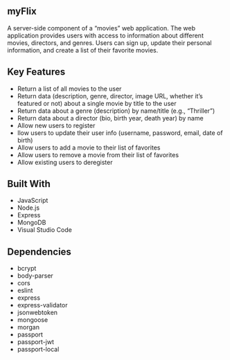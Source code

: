 ## myFlix
A server-side component of a “movies” web application. The web application provides users with access to information about different movies, directors, and genres. Users can sign up, update their personal information, and create a list of their favorite movies.

## Key Features
- Return a list of all movies to the user
- Return data (description, genre, director, image URL, whether it’s featured or not) about a single movie by title to the user
- Return data about a genre (description) by name/title (e.g., “Thriller”)
- Return data about a director (bio, birth year, death year) by name
- Allow new users to register
- llow users to update their user info (username, password, email, date of birth)
- Allow users to add a movie to their list of favorites
- Allow users to remove a movie from their list of favorites
- Allow existing users to deregister

## Built With
- JavaScript
- Node.js
- Express
- MongoDB
- Visual Studio Code

## Dependencies
- bcrypt
- body-parser
- cors
- eslint
- express
- express-validator
- jsonwebtoken
- mongoose
- morgan
- passport
- passport-jwt
- passport-local